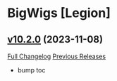 # BigWigs [Legion]

## [v10.2.0](https://github.com/BigWigsMods/BigWigs_Legion/tree/v10.2.0) (2023-11-08)
[Full Changelog](https://github.com/BigWigsMods/BigWigs_Legion/compare/v10.1.2...v10.2.0) [Previous Releases](https://github.com/BigWigsMods/BigWigs_Legion/releases)

- bump toc  
